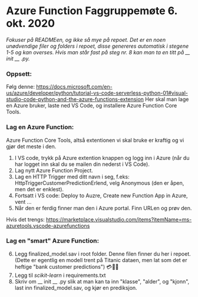 # Azure Function Faggruppemøte 6. okt. 2020

_Fokuser på READMEen, og ikke så mye på repoet. Det er en noen unødvendige filer og folders i repoet, disse genereres automatisk i stegene 1-5 og kan overses. Hvis man står fast på steg nr. 8 kan man ta en titt på __ init __ .py._

### Oppsett:

Følg denne: https://docs.microsoft.com/en-us/azure/developer/python/tutorial-vs-code-serverless-python-01#visual-studio-code-python-and-the-azure-functions-extension
Her skal man lage en Azure bruker, laste ned VS Code, og installere Azure Function Core Tools.

### Lag en Azure Function:

Azure Function Core Tools, altså extentionen vi skal bruke er kraftig og vi gjør det meste i den.

1. I VS code, trykk på Azure extention knappen og logg inn i Azure (når du har logget inn skal du se mailen din nederst i VS Code).
2. Lag nytt Azure Function Project.
3. Lag en HTTP Trigger med ditt navn i seg, f.eks: HttpTriggerCustomerPredictionErlend, velg Anonymous (den er åpen, men det er enklest). 
4. Fortsatt i VS code: Deploy to Auzre, Create new Function App in Azure, vent ...
5. Når den er ferdig finner man den i Azure portal. Finn URLen og prøv den. 

Hvis det trengs: https://marketplace.visualstudio.com/items?itemName=ms-azuretools.vscode-azurefunctions


### Lag en "smart" Azure Function:

6. Legg finalized_model.sav i root folder. Denne filen finner du her i repoet. (Dette er egentlig en modell trent på Titanic dataen, men lat som det er heftige "bank customer predictions") 💳💸🏧
7. Legg til _scikit-learn_ i requirements.txt
8. Skriv om __ init __ .py slik at man kan ta inn "klasse", "alder", og "kjonn", last inn finalized_model.sav, og kjør en prediksjon. 
